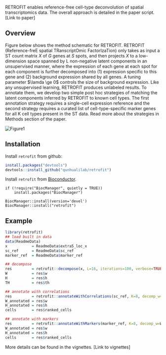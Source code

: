 RETROFIT enables reference-free cell-type deconvolution of spatial transcriptomics data. The overall approach is detailed in the paper script. [Link to paper]

## Overview

Figure below shows the method schematic for RETROFIT. RETROFIT (Reference-freE spatial TRanscriptOmic FactorIzaTion) only takes as input a ST count matrix $X$ of $G$ genes at $S$ spots, and then projects $X$ to a low-dimension space spanned by L non-negative latent components in an unsupervised manner, where the expression of each gene at each spot for each component is further decomposed into (1) expression specific to this gene and (2) background expression shared by all genes. A tuning parameter $\lamda \ge 0$ controls the size of background expression. Like any unsupervised learning, RETROFIT produces unlabeled results. To annotate them, we develop two simple post hoc strategies of matching the latent components inferred by RETROFIT to known cell types. The first annotation strategy requires a single-cell expression reference and the second strategy requires a curated list of cell-type-specific marker genes for all K cell types present in the ST data. Read more about the strategies in Methods section of the paper.

![Figure1](https://user-images.githubusercontent.com/90921267/209952993-4a4a5e49-9638-4dee-acdc-ce6a1f18d870.png)

## Installation

Install `retrofit` from github:

``` r
install.packages("devtools") 
devtools::install_github("qunhualilab/retrofit")
```
Install `retrofit` from [Bioconductor](https://bioconductor.org/packages/devel/bioc/html/retrofit.html).

```{r}
if (!require("BiocManager", quietly = TRUE))
    install.packages("BiocManager")

BiocManager::install(version='devel')
BiocManager::install("retrofit")
```

## Example

``` r
library(retrofit)
## load built in data
data(ReadmeData)
x           = ReadmeData$extra5_loc_x
sc_ref      = ReadmeData$sc_ref
marker_ref  = ReadmeData$marker_ref

## decompose 
res         = retrofit::decompose(x, L=16, iterations=100, verbose=TRUE)
W           = res$w
H           = res$h
TH          = res$th

## annotate with correlations
res         = retrofit::annotateWithCorrelations(sc_ref, K=8, decomp_w=W, decomp_h=H)
W_annotated = res$w
H_annotated = res$h
cells       = res$ranked_cells

## annotate with markers
res         = retrofit::annotateWithMarkers(marker_ref, K=8, decomp_w=W, decomp_h=H)
W_annotated = res$w
H_annotated = res$h
cells       = res$ranked_cells	  
```

More details can be found in the vignettes.
[Link to vignettes]
